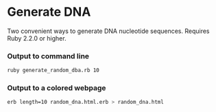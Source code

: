# Generate DNA

Two convenient ways to generate DNA nucleotide sequences. Requires Ruby 2.2.0 or higher.

### Output to command line
```bash
ruby generate_random_dba.rb 10
```

### Output to a colored webpage
```bash
erb length=10 random_dna.html.erb > random_dna.html
```